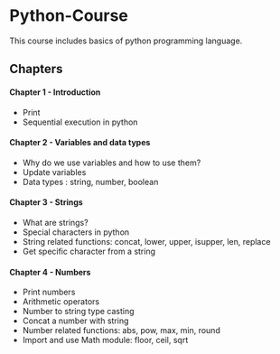 # Python-Course

This course includes basics of python programming language.

## Chapters

#### Chapter 1 - Introduction

- Print
- Sequential execution in python

#### Chapter 2 - Variables and data types

- Why do we use variables and how to use them?
- Update variables
- Data types : string, number, boolean

#### Chapter 3 - Strings

- What are strings?
- Special characters in python
- String related functions: concat, lower, upper, isupper, len, replace
- Get specific character from a string

#### Chapter 4 - Numbers

- Print numbers
- Arithmetic operators
- Number to string type casting
- Concat a number with string
- Number related functions: abs, pow, max, min, round
- Import and use Math module: floor, ceil, sqrt
